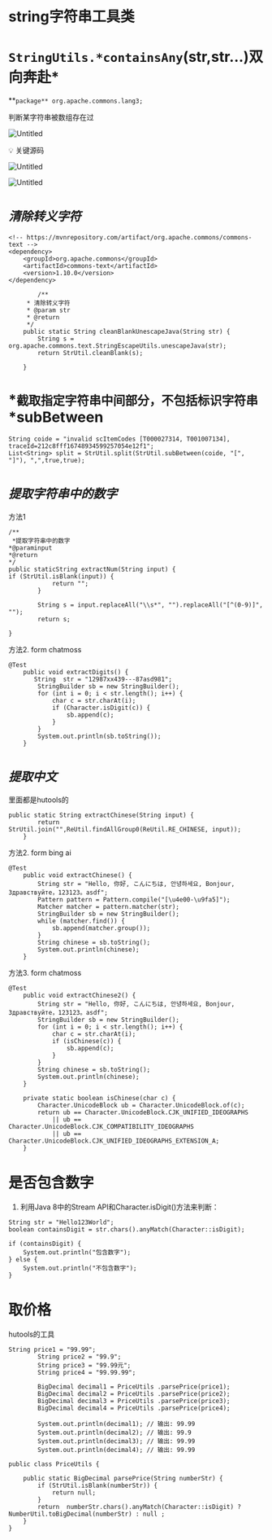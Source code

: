 # string字符串工具类

# `StringUtils.*containsAny`(str,str…)双向奔赴*

**`package** org.apache.commons.lang3;`

判断某字符串被数组存在过

![Untitled](string%E5%AD%97%E7%AC%A6%E4%B8%B2%E5%B7%A5%E5%85%B7%E7%B1%BBd6859dd2f551422ea8f7e4c200597d47/Untitled.png)

<aside>
💡 关键源码

</aside>

![Untitled](string%E5%AD%97%E7%AC%A6%E4%B8%B2%E5%B7%A5%E5%85%B7%E7%B1%BBd6859dd2f551422ea8f7e4c200597d47/Untitled1.png)

![Untitled](string%E5%AD%97%E7%AC%A6%E4%B8%B2%E5%B7%A5%E5%85%B7%E7%B1%BBd6859dd2f551422ea8f7e4c200597d47/Untitled2.png)

# *`清除转义字符`*

```java{4}
<!-- https://mvnrepository.com/artifact/org.apache.commons/commons-text -->
<dependency>
    <groupId>org.apache.commons</groupId>
    <artifactId>commons-text</artifactId>
    <version>1.10.0</version>
</dependency>
```

```java{4}
		/**
     * 清除转义字符
     * @param str
     * @return
     */
    public static String cleanBlankUnescapeJava(String str) {
        String s = org.apache.commons.text.StringEscapeUtils.unescapeJava(str);
        return StrUtil.cleanBlank(s);

    }
```

# *`截取指定字符串中间部分，不包括标识字符串`*subBetween

```java{4}
String coide = "invalid scItemCodes [T000027314, T001007134], traceId=212c8fff16748934599257054e12f1";
List<String> split = StrUtil.split(StrUtil.subBetween(coide, "[", "]"), ",",true,true); 
```

# *`提取字符串中的数字`*

方法1

```java{4}
/**
 *提取字符串中的数字
*@paraminput
*@return
*/
public staticString extractNum(String input) {
if (StrUtil.isBlank(input)) {
            return "";
        }

        String s = input.replaceAll("\\s*", "").replaceAll("[^(0-9)]", "");
        return s;

}
```

方法2. form chatmoss

```java{4}
@Test
    public void extractDigits() {
       String  str = "12987xx439---87asd981";
        StringBuilder sb = new StringBuilder();
        for (int i = 0; i < str.length(); i++) {
            char c = str.charAt(i);
            if (Character.isDigit(c)) {
                sb.append(c);
            }
        }
        System.out.println(sb.toString());
    }
```

# *`提取中文`*

里面都是hutools的

```jsx{4}
public static String extractChinese(String input) {
        return  StrUtil.join("",ReUtil.findAllGroup0(ReUtil.RE_CHINESE, input));
    }
```

方法2. form bing ai

```java{4}
@Test
    public void extractChinese() {
        String str = "Hello, 你好, こんにちは, 안녕하세요, Bonjour, Здравствуйте，123123。asdf";
        Pattern pattern = Pattern.compile("[\u4e00-\u9fa5]");
        Matcher matcher = pattern.matcher(str);
        StringBuilder sb = new StringBuilder();
        while (matcher.find()) {
            sb.append(matcher.group());
        }
        String chinese = sb.toString();
        System.out.println(chinese);
    }
```

方法3. form chatmoss 

```java{4}
@Test
    public void extractChinese2() {
        String str = "Hello, 你好, こんにちは, 안녕하세요, Bonjour, Здравствуйте，123123。asdf";
        StringBuilder sb = new StringBuilder();
        for (int i = 0; i < str.length(); i++) {
            char c = str.charAt(i);
            if (isChinese(c)) {
                sb.append(c);
            }
        }
        String chinese = sb.toString();
        System.out.println(chinese);
    }

    private static boolean isChinese(char c) {
        Character.UnicodeBlock ub = Character.UnicodeBlock.of(c);
        return ub == Character.UnicodeBlock.CJK_UNIFIED_IDEOGRAPHS
            || ub == Character.UnicodeBlock.CJK_COMPATIBILITY_IDEOGRAPHS
            || ub == Character.UnicodeBlock.CJK_UNIFIED_IDEOGRAPHS_EXTENSION_A;
    }
```

# 是否包含数字

1. 利用Java 8中的Stream API和Character.isDigit()方法来判断：

```java{4}
String str = "Hello123World";
boolean containsDigit = str.chars().anyMatch(Character::isDigit);

if (containsDigit) {
    System.out.println("包含数字");
} else {
    System.out.println("不包含数字");
}
```

# 取价格

hutools的工具

```java{4}
String price1 = "99.99";
        String price2 = "99.9";
        String price3 = "99.99元";
        String price4 = "99.99.99";

        BigDecimal decimal1 = PriceUtils .parsePrice(price1);
        BigDecimal decimal2 = PriceUtils .parsePrice(price2);
        BigDecimal decimal3 = PriceUtils .parsePrice(price3);
        BigDecimal decimal4 = PriceUtils .parsePrice(price4);

        System.out.println(decimal1); // 输出: 99.99
        System.out.println(decimal2); // 输出: 99.9
        System.out.println(decimal3); // 输出: 99.99
        System.out.println(decimal4); // 输出: 99.99
```

```java{4}
public class PriceUtils {

    public static BigDecimal parsePrice(String numberStr) {
        if (StrUtil.isBlank(numberStr)) {
            return null;
        }
        return  numberStr.chars().anyMatch(Character::isDigit) ? NumberUtil.toBigDecimal(numberStr) : null ;
    }
}
```